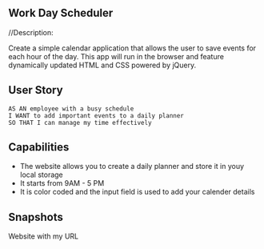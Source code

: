  ## Work Day Scheduler
 
 //Description:
 
 Create a simple calendar application that allows the user to save events for each hour of the day. This app will run in the browser and feature dynamically updated HTML and CSS powered by jQuery.

 ## User Story

```
AS AN employee with a busy schedule
I WANT to add important events to a daily planner
SO THAT I can manage my time effectively
```
## Capabilities
- The website allows you to create a daily planner and store it in youy local storage
- It starts from 9AM - 5 PM
- It is color coded and the input field is used to add your calender details

## Snapshots 



Website with my URL